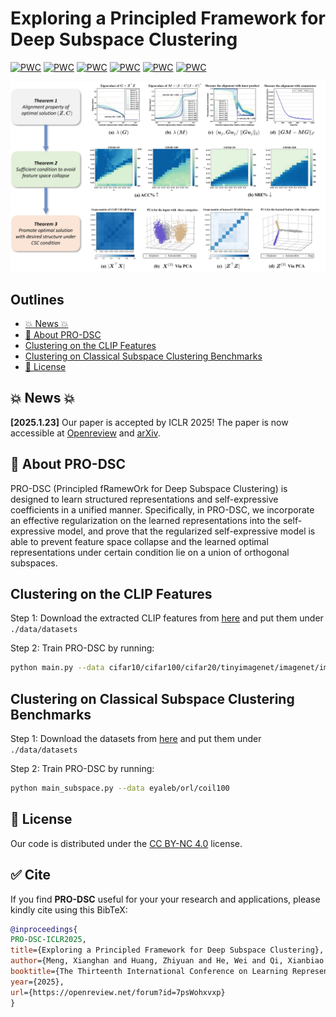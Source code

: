# Exploring a Principled Framework for Deep Subspace Clustering

<!-- ![Paperwithcode]() -->

[![PWC](https://img.shields.io/endpoint.svg?url=https://paperswithcode.com/badge/exploring-a-principled-framework-for-deep/image-clustering-on-tiny-imagenet)](https://paperswithcode.com/sota/image-clustering-on-tiny-imagenet?p=exploring-a-principled-framework-for-deep)
[![PWC](https://img.shields.io/endpoint.svg?url=https://paperswithcode.com/badge/exploring-a-principled-framework-for-deep/image-clustering-on-cifar-10)](https://paperswithcode.com/sota/image-clustering-on-cifar-10?p=exploring-a-principled-framework-for-deep)
[![PWC](https://img.shields.io/endpoint.svg?url=https://paperswithcode.com/badge/exploring-a-principled-framework-for-deep/image-clustering-on-cifar-100)](https://paperswithcode.com/sota/image-clustering-on-cifar-100?p=exploring-a-principled-framework-for-deep)
[![PWC](https://img.shields.io/endpoint.svg?url=https://paperswithcode.com/badge/exploring-a-principled-framework-for-deep/unsupervised-image-classification-on-cifar-20)](https://paperswithcode.com/sota/unsupervised-image-classification-on-cifar-20?p=exploring-a-principled-framework-for-deep)
[![PWC](https://img.shields.io/endpoint.svg?url=https://paperswithcode.com/badge/exploring-a-principled-framework-for-deep/image-clustering-on-imagenet)](https://paperswithcode.com/sota/image-clustering-on-imagenet?p=exploring-a-principled-framework-for-deep)
[![PWC](https://img.shields.io/endpoint.svg?url=https://paperswithcode.com/badge/exploring-a-principled-framework-for-deep/image-clustering-on-imagenet-dog-15)](https://paperswithcode.com/sota/image-clustering-on-imagenet-dog-15?p=exploring-a-principled-framework-for-deep)

<p align="center">
    <img src="img/abstract.jpg" />

## Outlines
- [💥 News 💥](https://github.com/mengxianghan123/PRO-DSC?tab=readme-ov-file#-news-)
- [👀 About PRO-DSC](https://github.com/mengxianghan123/PRO-DSC?tab=readme-ov-file#-about-pro-dsc)
- [Clustering on the CLIP Features](https://github.com/mengxianghan123/PRO-DSC?tab=readme-ov-file#clustering-on-the-clip-features)
- [Clustering on Classical Subspace Clustering Benchmarks](https://github.com/mengxianghan123/PRO-DSC?tab=readme-ov-file#clustering-on-classical-subspace-clustering-benchmarks)
- [📜 License](https://github.com/mengxianghan123/PRO-DSC?tab=readme-ov-file#-license)
<!-- - [🤝 Contributors]() -->

## 💥 News 💥
  **[2025.1.23]** Our paper is accepted by ICLR 2025! The paper is now accessible at [Openreview](https://openreview.net/forum?id=7psWohxvxp) and [arXiv](https://arxiv.org/abs/2503.17288).
  

## 👀 About PRO-DSC
<!-- Subspace clustering is a classical unsupervised learning task, built on a basic assumption that high-dimensional data can be approximated by a union of subspaces (UoS). Nevertheless, the real-world data are often deviating from the UoS assumption. To address this challenge, state-of-the-art deep subspace clustering algorithms attempt to jointly learn UoS representations and self-expressive coefficients. However, the general framework of the existing algorithms suffers from feature collapse and lacks a theoretical guarantee to learn desired UoS representation.  -->
PRO-DSC (Principled fRamewOrk for Deep Subspace Clustering) is designed to learn structured representations and self-expressive coefficients in a unified manner. Specifically, in PRO-DSC, we incorporate an effective regularization on the learned representations into the self-expressive model, and prove that the regularized self-expressive model is able to prevent feature space collapse and the learned optimal representations under certain condition lie on a union of orthogonal subspaces. 
<!-- Moreover, we provide a scalable and efficient approach to implement our PRO-DSC and conduct extensive experiments to verify our theoretical findings and demonstrate the superior performance of our proposed deep subspace clustering approach. -->

## Clustering on the CLIP Features
Step 1: Download the extracted CLIP features from [here](https://drive.google.com/drive/folders/1L9jH8zRF3To6Hb_B0UZ6PbknhgusWm5_?usp=drive_link) and put them under `./data/datasets`

Step 2: Train PRO-DSC by running:

```sh
python main.py --data cifar10/cifar100/cifar20/tinyimagenet/imagenet/imagenetdogs
```

## Clustering on Classical Subspace Clustering Benchmarks
Step 1: Download the datasets from [here](https://drive.google.com/drive/folders/1C4qlqYOW4-YulIwgkNfqMM7dZ2O5-BK_?usp=sharing) and put them under `./data/datasets`

Step 2: Train PRO-DSC by running:

```sh
python main_subspace.py --data eyaleb/orl/coil100
```


## 📜 License

Our code is distributed under the [CC BY-NC 4.0](https://creativecommons.org/licenses/by-nc/4.0/) license.


## :white_check_mark: Cite

If you find **PRO-DSC** useful for your your research and applications, please kindly cite using this BibTeX:

```bibtex
@inproceedings{
PRO-DSC-ICLR2025,
title={Exploring a Principled Framework for Deep Subspace Clustering},
author={Meng, Xianghan and Huang, Zhiyuan and He, Wei and Qi, Xianbiao and Xiao, Rong and Li, Chun-Guang},
booktitle={The Thirteenth International Conference on Learning Representations},
year={2025},
url={https://openreview.net/forum?id=7psWohxvxp}
}

```
